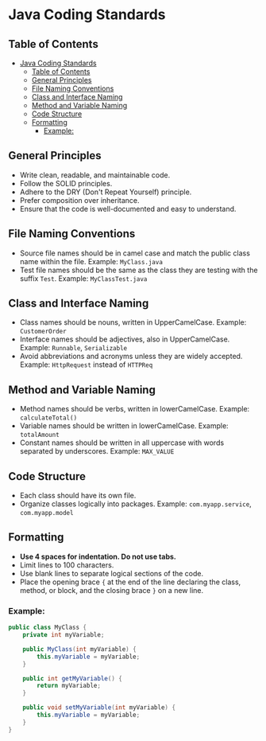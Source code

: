 # Java Coding Standards

## Table of Contents
- [Java Coding Standards](#java-coding-standards)
  - [Table of Contents](#table-of-contents)
  - [General Principles](#general-principles)
  - [File Naming Conventions](#file-naming-conventions)
  - [Class and Interface Naming](#class-and-interface-naming)
  - [Method and Variable Naming](#method-and-variable-naming)
  - [Code Structure](#code-structure)
  - [Formatting](#formatting)
    - [Example:](#example)

## General Principles
- Write clean, readable, and maintainable code.
- Follow the SOLID principles.
- Adhere to the DRY (Don't Repeat Yourself) principle.
- Prefer composition over inheritance.
- Ensure that the code is well-documented and easy to understand.

## File Naming Conventions
- Source file names should be in camel case and match the public class name within the file. Example: `MyClass.java`
- Test file names should be the same as the class they are testing with the suffix `Test`. Example: `MyClassTest.java`

## Class and Interface Naming
- Class names should be nouns, written in UpperCamelCase. Example: `CustomerOrder`
- Interface names should be adjectives, also in UpperCamelCase. Example: `Runnable`, `Serializable`
- Avoid abbreviations and acronyms unless they are widely accepted. Example: `HttpRequest` instead of `HTTPReq`

## Method and Variable Naming
- Method names should be verbs, written in lowerCamelCase. Example: `calculateTotal()`
- Variable names should be written in lowerCamelCase. Example: `totalAmount`
- Constant names should be written in all uppercase with words separated by underscores. Example: `MAX_VALUE`

## Code Structure
- Each class should have its own file.
- Organize classes logically into packages. Example: `com.myapp.service`, `com.myapp.model`

## Formatting
- **Use 4 spaces for indentation. Do not use tabs.**
- Limit lines to 100 characters.
- Use blank lines to separate logical sections of the code.
- Place the opening brace `{` at the end of the line declaring the class, method, or block, and the closing brace `}` on a new line.

### Example:
```java
public class MyClass {
    private int myVariable;

    public MyClass(int myVariable) {
        this.myVariable = myVariable;
    }

    public int getMyVariable() {
        return myVariable;
    }

    public void setMyVariable(int myVariable) {
        this.myVariable = myVariable;
    }
}
```